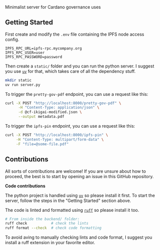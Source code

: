 Minimalist server for Cardano governance uses

## Getting Started

First create and modify the `.env` file containing the IPFS node access config.

```
IPFS_RPC_URL=ipfs-rpc.mycompany.org
IPFS_RPC_USER=user
IPFS_RPC_PASSWORD=password
```

Then create a `static/` folder and you can run the python server.
I suggest you use [`uv`](https://docs.astral.sh/uv/) for that, which takes care of all the dependency stuff.

```sh
mkdir static
uv run server.py
```

To trigger the `pretty-gov-pdf` endpoint, you can use a request like this:

```sh
curl -X POST "http://localhost:8000/pretty-gov-pdf" \
      -H "Content-Type: application/json" \
      -d @cf-ikigai-modified.json \
      --output metadata.pdf
```

To trigger the `ipfs-pin` endpoint, you can use a request like this:

```sh
curl -X POST "http://localhost:8000/ipfs-pin" \
     -H "Content-Type: multipart/form-data" \
     -F "file=@some-file.pdf"
```

## Contributions

All sorts of contributions are welcome!
If you are unsure about how to proceed, the best is to start by opening an issue in this GitHub repository.

**Code contributions**

The python project is handled using [`uv`](https://docs.astral.sh/uv/) so please install it first.
To start the server, follow the steps in the "Getting Started" section above.

The code is linted and formatted using [`ruff`](https://docs.astral.sh/ruff/) so please install it too.

```sh
# From inside the backend/ folder:
ruff check           # check the lints
ruff format --check  # check code formatting
```

To avoid aving to manually checking lints and code format, I suggest you install a ruff extension in your favorite editor.

